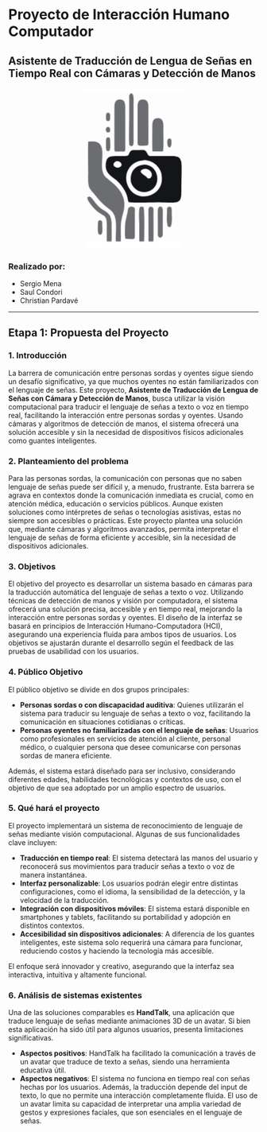 # Proyecto de Interacción Humano Computador
## Asistente de Traducción de Lengua de Señas en Tiempo Real con Cámaras y Detección de Manos

<p align="center">
  <img src="img/img_logo.png" alt="Logo del Proyecto" width="200">
</p>

### Realizado por:
- Sergio Mena
- Saul Condori
- Christian Pardavé

---

## Etapa 1: Propuesta del Proyecto

### 1. Introducción
La barrera de comunicación entre personas sordas y oyentes sigue siendo un desafío significativo, ya que muchos oyentes no están familiarizados con el lenguaje de señas. Este proyecto, **Asistente de Traducción de Lengua de Señas con Cámara y Detección de Manos**, busca utilizar la visión computacional para traducir el lenguaje de señas a texto o voz en tiempo real, facilitando la interacción entre personas sordas y oyentes. Usando cámaras y algoritmos de detección de manos, el sistema ofrecerá una solución accesible y sin la necesidad de dispositivos físicos adicionales como guantes inteligentes.

### 2. Planteamiento del problema
Para las personas sordas, la comunicación con personas que no saben lenguaje de señas puede ser difícil y, a menudo, frustrante. Esta barrera se agrava en contextos donde la comunicación inmediata es crucial, como en atención médica, educación o servicios públicos. Aunque existen soluciones como intérpretes de señas o tecnologías asistivas, estas no siempre son accesibles o prácticas. Este proyecto plantea una solución que, mediante cámaras y algoritmos avanzados, permita interpretar el lenguaje de señas de forma eficiente y accesible, sin la necesidad de dispositivos adicionales.

### 3. Objetivos
El objetivo del proyecto es desarrollar un sistema basado en cámaras para la traducción automática del lenguaje de señas a texto o voz. Utilizando técnicas de detección de manos y visión por computadora, el sistema ofrecerá una solución precisa, accesible y en tiempo real, mejorando la interacción entre personas sordas y oyentes. El diseño de la interfaz se basará en principios de Interacción Humano-Computadora (HCI), asegurando una experiencia fluida para ambos tipos de usuarios. Los objetivos se ajustarán durante el desarrollo según el feedback de las pruebas de usabilidad con los usuarios.

### 4. Público Objetivo
El público objetivo se divide en dos grupos principales:

- **Personas sordas o con discapacidad auditiva**: Quienes utilizarán el sistema para traducir su lenguaje de señas a texto o voz, facilitando la comunicación en situaciones cotidianas o críticas.
- **Personas oyentes no familiarizadas con el lenguaje de señas**: Usuarios como profesionales en servicios de atención al cliente, personal médico, o cualquier persona que desee comunicarse con personas sordas de manera eficiente.

Además, el sistema estará diseñado para ser inclusivo, considerando diferentes edades, habilidades tecnológicas y contextos de uso, con el objetivo de que sea adoptado por un amplio espectro de usuarios.

### 5. Qué hará el proyecto
El proyecto implementará un sistema de reconocimiento de lenguaje de señas mediante visión computacional. Algunas de sus funcionalidades clave incluyen:

- **Traducción en tiempo real**: El sistema detectará las manos del usuario y reconocerá sus movimientos para traducir señas a texto o voz de manera instantánea.
- **Interfaz personalizable**: Los usuarios podrán elegir entre distintas configuraciones, como el idioma, la sensibilidad de la detección, y la velocidad de la traducción.
- **Integración con dispositivos móviles**: El sistema estará disponible en smartphones y tablets, facilitando su portabilidad y adopción en distintos contextos.
- **Accesibilidad sin dispositivos adicionales**: A diferencia de los guantes inteligentes, este sistema solo requerirá una cámara para funcionar, reduciendo costos y haciendo la tecnología más accesible.

El enfoque será innovador y creativo, asegurando que la interfaz sea interactiva, intuitiva y altamente funcional.

### 6. Análisis de sistemas existentes
Una de las soluciones comparables es **HandTalk**, una aplicación que traduce lenguaje de señas mediante animaciones 3D de un avatar. Si bien esta aplicación ha sido útil para algunos usuarios, presenta limitaciones significativas.

- **Aspectos positivos**: HandTalk ha facilitado la comunicación a través de un avatar que traduce de texto a señas, siendo una herramienta educativa útil.
- **Aspectos negativos**: El sistema no funciona en tiempo real con señas hechas por los usuarios. Además, la traducción depende del input de texto, lo que no permite una interacción completamente fluida. El uso de un avatar limita su capacidad de interpretar una amplia variedad de gestos y expresiones faciales, que son esenciales en el lenguaje de señas.
